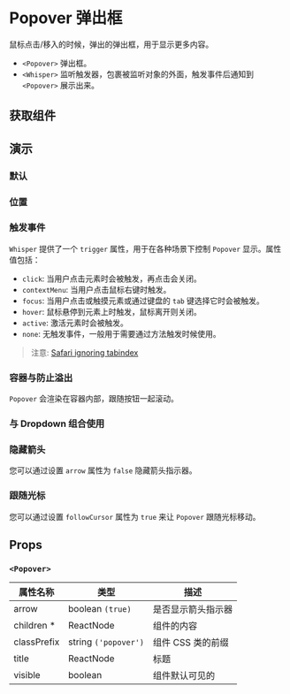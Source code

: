 # Popover 弹出框

鼠标点击/移入的时候，弹出的弹出框，用于显示更多内容。

- `<Popover>` 弹出框。
- `<Whisper>` 监听触发器，包裹被监听对象的外面，触发事件后通知到 `<Popover>` 展示出来。

## 获取组件

<!--{include:(components/popover/fragments/import.md)}-->

## 演示

### 默认

<!--{include:`basic.md`}-->

### 位置

<!--{include:`placement.md`}-->

### 触发事件

`Whisper` 提供了一个 `trigger` 属性，用于在各种场景下控制 `Popover` 显示。属性值包括：

- `click`: 当用户点击元素时会被触发，再点击会关闭。
- `contextMenu`: 当用户点击鼠标右键时触发。
- `focus`: 当用户点击或触摸元素或通过键盘的 `tab` 键选择它时会被触发。
- `hover`: 鼠标悬停到元素上时触发，鼠标离开则关闭。
- `active`: 激活元素时会被触发。
- `none`: 无触发事件，一般用于需要通过方法触发时候使用。

<!--{include:`trigger.md`}-->

> 注意: [Safari ignoring tabindex](https://stackoverflow.com/questions/1848390/safari-ignoring-tabindex)

### 容器与防止溢出

`Popover` 会渲染在容器内部，跟随按钮一起滚动。

<!--{include:`container.md`}-->

### 与 Dropdown 组合使用

<!--{include:`with-dropdown.md`}-->

### 隐藏箭头

您可以通过设置 `arrow` 属性为 `false` 隐藏箭头指示器。

<!--{include:`arrow.md`}-->

### 跟随光标

您可以通过设置 `followCursor` 属性为 `true` 来让 `Popover` 跟随光标移动。

<!--{include:`follow-cursor.md`}-->

## Props

### `<Popover>`

| 属性名称    | 类型                 | 描述               |
| ----------- | -------------------- | ------------------ |
| arrow       | boolean `(true)`     | 是否显示箭头指示器 |
| children \* | ReactNode            | 组件的内容         |
| classPrefix | string `('popover')` | 组件 CSS 类的前缀  |
| title       | ReactNode            | 标题               |
| visible     | boolean              | 组件默认可见的     |

<!--{include:(components/whisper/zh-CN/props.md)}-->
